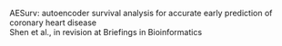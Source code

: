 AESurv: autoencoder survival analysis for accurate early prediction of coronary heart disease\
Shen et al., in revision at Briefings in Bioinformatics
